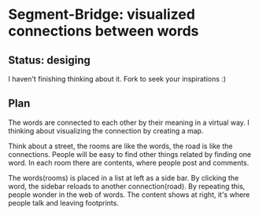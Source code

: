 
Segment-Bridge: visualized connections between words
======

Status: desiging
------

I haven't finishing thinking about it. Fork to seek your inspirations :)

Plan
------

The words are connected to each other by their meaning in a virtual way.
I thinking about visualizing the connection by creating a map.

Think about a street, the rooms are like the words, the road is like the connections.
People will be easy to find other things related by finding one word.
In each room there are contents, where people post and comments.

The words(rooms) is placed in a list at left as a side bar.
By clicking the word, the sidebar reloads to another connection(road).
By repeating this, people wonder in the web of words.
The content shows at right, it's where people talk and leaving footprints.
